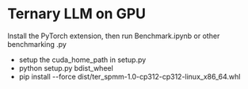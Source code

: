 # Ternary LLM on GPU

Install the PyTorch extension, then run Benchmark.ipynb or other benchmarking .py
- setup the cuda_home_path in setup.py
- python setup.py bdist_wheel
- pip install --force dist/ter_spmm-1.0-cp312-cp312-linux_x86_64.whl

